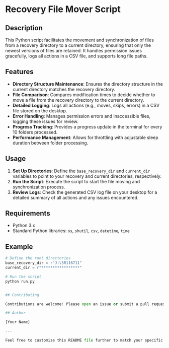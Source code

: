 # Recovery File Mover Script

## Description

This Python script facilitates the movement and synchronization of files from a recovery directory to a current directory, ensuring that only the newest versions of files are retained. It handles permission issues gracefully, logs all actions in a CSV file, and supports long file paths.

## Features

- **Directory Structure Maintenance**: Ensures the directory structure in the current directory matches the recovery directory.
- **File Comparison**: Compares modification times to decide whether to move a file from the recovery directory to the current directory.
- **Detailed Logging**: Logs all actions (e.g., moves, skips, errors) in a CSV file stored on the desktop.
- **Error Handling**: Manages permission errors and inaccessible files, logging these issues for review.
- **Progress Tracking**: Provides a progress update in the terminal for every 10 folders processed.
- **Performance Management**: Allows for throttling with adjustable sleep duration between folder processing.

## Usage

1. **Set Up Directories**: Define the `base_recovery_dir` and `current_dir` variables to point to your recovery and current directories, respectively.
2. **Run the Script**: Execute the script to start the file moving and synchronization process.
3. **Review Logs**: Check the generated CSV log file on your desktop for a detailed summary of all actions and any issues encountered.

## Requirements

- Python 3.x
- Standard Python libraries: `os`, `shutil`, `csv`, `datetime`, `time`

## Example

```python
# Define the root directories
base_recovery_dir = r"J:\SR116711"
current_dir = r"*****************"

# Run the script
python run.py


## Contributing

Contributions are welcome! Please open an issue or submit a pull request for any improvements or bug fixes.

## Author

[Your Name]

---

Feel free to customize this README file further to match your specific needs!
